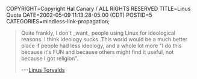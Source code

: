 COPYRIGHT=Copyright Hal Canary / ALL RIGHTS RESERVED
TITLE=Linus Quote
DATE=2002-05-09 11:13:28-05:00 (CDT)
POSTID=5
CATEGORIES=mindless-link-propagation;

> Quite frankly, I don't \_want\_ people using Linux for ideological reasons. I think ideology sucks. This world would be a much better place if people had less ideology, and a whole lot more "I do this because it's FUN and because others might find it useful, not because I got religion".
>
> \---[Linus Torvalds](http://lwn.net/2002/0425/a/ideology-sucks.php3)
